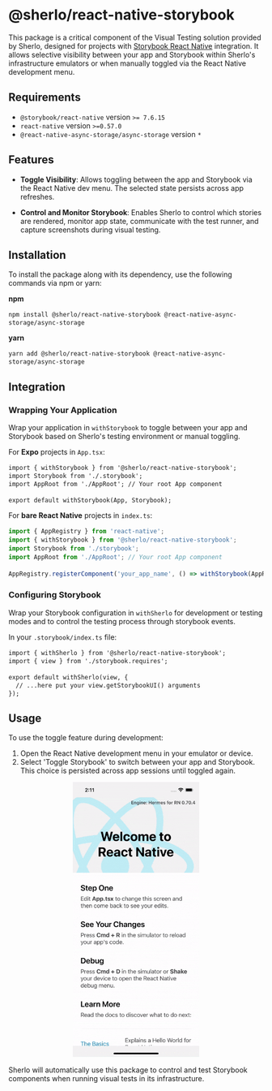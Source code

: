 # @sherlo/react-native-storybook

This package is a critical component of the Visual Testing solution provided by Sherlo, designed for projects with [Storybook React Native](https://github.com/storybookjs/react-native) integration. It allows selective visibility between your app and Storybook within Sherlo's infrastructure emulators or when manually toggled via the React Native development menu.

## Requirements

- `@storybook/react-native` version `>= 7.6.15`
- `react-native` version `>=0.57.0`
- `@react-native-async-storage/async-storage` version `*`

## Features

- **Toggle Visibility**: Allows toggling between the app and Storybook via the React Native dev menu. The selected state persists across app refreshes.

- **Control and Monitor Storybook**: Enables Sherlo to control which stories are rendered, monitor app state, communicate with the test runner, and capture screenshots during visual testing.

## Installation

To install the package along with its dependency, use the following commands via npm or yarn:

**npm**

```npm
npm install @sherlo/react-native-storybook @react-native-async-storage/async-storage
```

**yarn**

```yarn
yarn add @sherlo/react-native-storybook @react-native-async-storage/async-storage
```

## Integration

### Wrapping Your Application

Wrap your application in `withStorybook` to toggle between your app and Storybook based on Sherlo's testing environment or manual toggling.

For **Expo** projects in `App.tsx`:

```tsx
import { withStorybook } from '@sherlo/react-native-storybook';
import Storybook from './.storybook';
import AppRoot from './AppRoot'; // Your root App component

export default withStorybook(App, Storybook);
```

For **bare React Native** projects in `index.ts`:

```typescript
import { AppRegistry } from 'react-native';
import { withStorybook } from '@sherlo/react-native-storybook';
import Storybook from './storybook';
import AppRoot from './AppRoot'; // Your root App component

AppRegistry.registerComponent('your_app_name', () => withStorybook(AppRoot, Storybook));
```

### Configuring Storybook

Wrap your Storybook configuration in `withSherlo` for development or testing modes and to control the testing process through storybook events.

In your `.storybook/index.ts` file:

```tsx
import { withSherlo } from '@sherlo/react-native-storybook';
import { view } from './storybook.requires';

export default withSherlo(view, {
  // ...here put your view.getStorybookUI() arguments
});
```

## Usage

To use the toggle feature during development:

1. Open the React Native development menu in your emulator or device.
2. Select 'Toggle Storybook' to switch between your app and Storybook. This choice is persisted across app sessions until toggled again.

<p align="center">
  <img src="../../assets/toggle-storybook-visibility.gif" width="250"/>
</p>

Sherlo will automatically use this package to control and test Storybook components when running visual tests in its infrastructure.
